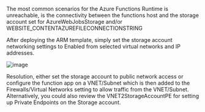 The most common scenarios for the Azure Functions Runtime is unreachable, is the connectivity between the functions host and the storage account set for AzureWebJobsStorage and/or WEBSITE_CONTENTAZUREFILECONNECTIONSTRING

After deploying the ARM template, simply set the storage account networking settings to Enabled from selected virtual networks and IP addresses.

![image](https://github.com/VinnyBonner/AzureFunctionsRuntimeIsUnreachable/assets/92878154/3072d350-ac9c-427f-8cbe-a42cf11f32e9)

Resolution, either set the storage account to public network access or configure the function app on a VNET/Subnet which is then added to the Firewalls/Virtual Networks setting to allow traffic from the VNET/Subnet. 
Alternatively, you could also review the VNET2StorageAccountPE for setting up Private Endpoints on the Storage account. 
